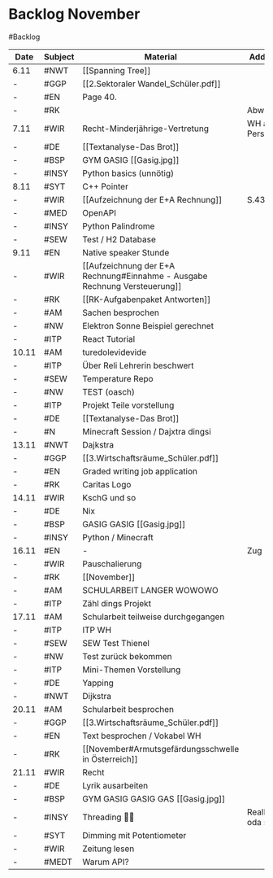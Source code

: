 # Backlog November
#Backlog 

| Date  | Subject | Material                                                                   | Additional info       |
| ----- | ------- | -------------------------------------------------------------------------- | --------------------- |
| 6.11  | #NWT    | [[Spanning Tree]]                                                          |                       |
| -     | #GGP    | [[2.Sektoraler Wandel_Schüler.pdf]]                                        |                       |
| -     | #EN     | Page 40.                                                                   |                       |
| -     | #RK     |                                                                            | Abwesend              |
| 7.11  | #WIR    | Recht-Minderjährige-Vertretung                                             | WH ab Personenrecht   |
| -     | #DE     | [[Textanalyse-Das Brot]]                                                   |                       |
| -     | #BSP    | GYM GASIG [[Gasig.jpg]]                                                    |                       |
| -     | #INSY   | Python basics (unnötig)                                                    |                       |
| 8.11  | #SYT    | C++ Pointer                                                                |                       |
| -     | #WIR    | [[Aufzeichnung der E+A Rechnung]]                                          | S.43                  |
| -     | #MED    | OpenAPI                                                                    |                       |
| -     | #INSY   | Python Palindrome                                                          |                       |
| -     | #SEW    | Test / H2 Database                                                         |                       |
| 9.11  | #EN     | Native speaker Stunde                                                      |                       |
| -     | #WIR    | [[Aufzeichnung der E+A Rechnung#Einnahme - Ausgabe Rechnung Versteuerung]] |                       |
| -     | #RK     | [[RK-Aufgabenpaket Antworten]]                                             |                       |
| -     | #AM     | Sachen besprochen                                                          |                       |
| -     | #NW     | Elektron Sonne Beispiel gerechnet                                          |                       |
| -     | #ITP    | React Tutorial                                                             |                       |
| 10.11 | #AM     | turedolevidevide                                                           |                       |
| -     | #ITP    | Über Reli Lehrerin beschwert                                               |                       |
| -     | #SEW    | Temperature Repo                                                           |                       |
| -     | #NW     | TEST (oasch)                                                               |                       |
| -     | #ITP    | Projekt Teile vorstellung                                                  |                       |
| -     | #DE     | [[Textanalyse-Das Brot]]                                                   |                       |
| -     | #N      | Minecraft Session / Dajxtra dingsi                                         |                       |
| 13.11 | #NWT    | Dajkstra                                                                   |                       |
| -     | #GGP    | [[3.Wirtschaftsräume_Schüler.pdf]]                                         |                       |
| -     | #EN     | Graded writing job application                                             |                       |
| -     | #RK     | Caritas Logo                                                               |                       |
| 14.11 | #WIR    | KschG und so                                                               |                       |
| -     | #DE     | Nix                                                                        |                       |
| -     | #BSP    | GASIG GASIG [[Gasig.jpg]]                                                  |                       |
| -     | #INSY   | Python / Minecraft                                                         |                       |
| 16.11 | #EN     | -                                                                          | Zug verpasst          |
| -     | #WIR    | Pauschalierung                                                             |                       |
| -     | #RK     | [[November]]                                                               |                       |
| -     | #AM     | SCHULARBEIT LANGER WOWOWO                                                  |                       |
| -     | #ITP    | Zähl dings Projekt                                                         |                       |
| 17.11 | #AM     | Schularbeit teilweise durchgegangen                                        |                       |
| -     | #ITP    | ITP WH                                                                     |                       |
| -     | #SEW    | SEW Test Thienel                                                           |                       |
| -     | #NW     | Test zurück bekommen                                                       |                       |
| -     | #ITP    | Mini-Themen Vorstellung                                                    |                       |
| -     | #DE     | Yapping                                                                    |                       |
| -     | #NWT    | Dijkstra                                                                   |                       |
| 20.11 | #AM     | Schularbeit besprochen                                                     |                       |
| -     | #GGP    | [[3.Wirtschaftsräume_Schüler.pdf]]                                         |                       |
| -     | #EN     | Text besprochen / Vokabel WH                                               |                       |
| -     | #RK     | [[November#Armutsgefärdungsschwelle in Österreich]]                        |                       |
| 21.11 | #WIR    | Recht                                                                      |                       |
| -     | #DE     | Lyrik ausarbeiten                                                          |                       |
| -     | #BSP    | GYM GASIG GASIG GAS [[Gasig.jpg]]                                          |                       |
| -     | #INSY   | Threading 🤡🤡                                                             | RealPython.com oda so |
| -     | #SYT    | Dimming mit Potentiometer                                                  |                       |
| -     | #WIR    | Zeitung lesen                                                              |                       |
| -     | #MEDT   | Warum API?                                                                           |                       |
